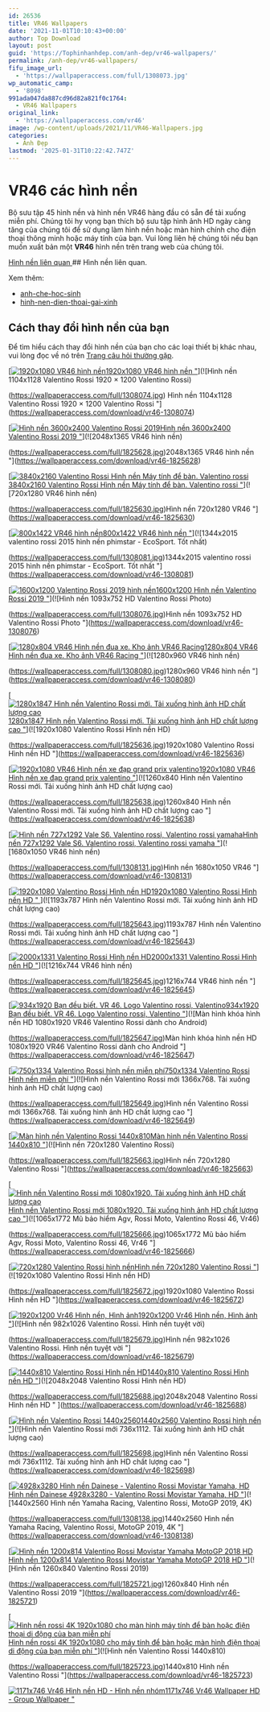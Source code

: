 ```yaml
---
id: 26536
title: VR46 Wallpapers
date: '2021-11-01T10:10:43+00:00'
author: Top Download
layout: post
guid: 'https://Tophinhanhdep.com/anh-dep/vr46-wallpapers/'
permalink: /anh-dep/vr46-wallpapers/
fifu_image_url:
  - 'https://wallpaperaccess.com/full/1308073.jpg'
wp_automatic_camp:
  - '8098'
991ada047da887cd96d82a821f0c1764:
  - VR46 Wallpapers
original_link:
  - 'https://wallpaperaccess.com/vr46'
image: /wp-content/uploads/2021/11/VR46-Wallpapers.jpg
categories:
  - Ảnh Đẹp
lastmod: '2025-01-31T10:22:42.747Z'
---
```

# VR46 các hình nền

Bộ sưu tập 45 hình nền và hình nền VR46 hàng đầu có sẵn để tải xuống miễn phí. Chúng tôi hy vọng bạn thích bộ sưu tập hình ảnh HD ngày càng tăng của chúng tôi để sử dụng làm hình nền hoặc màn hình chính cho điện thoại thông minh hoặc máy tính của bạn. Vui lòng liên hệ chúng tôi nếu bạn muốn xuất bản một **VR46** hình nền trên trang web của chúng tôi.

[Hình nền liên quan ](#related) ## Hình nền liên quan.

   
 Xem thêm:

   
- [anh-che-hoc-sinh](https://tophinhanhdep.com/anh-che/anh-che-hoc-sinh/)
- [hinh-nen-dien-thoai-gai-xinh](https://tophinhanhdep.com/hinh-nen-dep/hinh-nen-dien-thoai-gai-xinh/)

## Cách thay đổi hình nền của bạn

Để tìm hiểu cách thay đổi hình nền của bạn cho các loại thiết bị khác nhau, vui lòng đọc về nó trên [Trang câu hỏi thường gặp](https://tophinhanhdep.com/faq/).

  
[[![1920x1080 VR46 hình nền](https://wallpaperaccess.com/full/1308073.jpg)1920x1080 VR46 hình nền "](https://wallpaperaccess.com/download/vr46-1308073)](![Hình nền 1104x1128 Valentino Rossi 1920 × 1200 Valentino Rossi)

(https://wallpaperaccess.com/full/1308074.jpg) Hình nền 1104x1128 Valentino Rossi 1920 × 1200 Valentino Rossi "](https://wallpaperaccess.com/download/vr46-1308074)

[[![Hình nền 3600x2400 Valentino Rossi 2019](https://wallpaperaccess.com/full/1308069.jpg)Hình nền 3600x2400 Valentino Rossi 2019 "](https://wallpaperaccess.com/download/vr46-1308069)](![2048x1365 VR46 hình nền)

(https://wallpaperaccess.com/full/1825628.jpg)2048x1365 VR46 hình nền "](https://wallpaperaccess.com/download/vr46-1825628)

[[![3840x2160 Valentino Rossi Hình nền Máy tính để bàn.  Valentino rossi](https://wallpaperaccess.com/full/1308071.jpg)3840x2160 Valentino Rossi Hình nền Máy tính để bàn. Valentino rossi "](https://wallpaperaccess.com/download/vr46-1308071)](![720x1280 VR46 hình nền)

(https://wallpaperaccess.com/full/1825630.jpg)Hình nền 720x1280 VR46 "](https://wallpaperaccess.com/download/vr46-1825630)

[[![800x1422 VR46 hình nền](https://wallpaperaccess.com/full/1825631.jpg)800x1422 VR46 hình nền "](https://wallpaperaccess.com/download/vr46-1825631)](![1344x2015 valentino rossi 2015 hình nền phimstar - EcoSport.  Tốt nhất)

(https://wallpaperaccess.com/full/1308081.jpg)1344x2015 valentino rossi 2015 hình nền phimstar - EcoSport. Tốt nhất "](https://wallpaperaccess.com/download/vr46-1308081)

[[![1600x1200 Valentino Rossi 2019 hình nền](https://wallpaperaccess.com/full/1308070.jpg)1600x1200 Hình nền Valentino Rossi 2019 "](https://wallpaperaccess.com/download/vr46-1308070)](![Hình nền 1093x752 HD Valentino Rossi Photo)

(https://wallpaperaccess.com/full/1308076.jpg)Hình nền 1093x752 HD Valentino Rossi Photo "](https://wallpaperaccess.com/download/vr46-1308076)

[[![1280x804 VR46 Hình nền đua xe.  Kho ảnh VR46 Racing](https://wallpaperaccess.com/full/1825633.jpg)1280x804 VR46 Hình nền đua xe. Kho ảnh VR46 Racing "](https://wallpaperaccess.com/download/vr46-1825633)](![1280x960 VR46 hình nền)

(https://wallpaperaccess.com/full/1308080.jpg)1280x960 VR46 hình nền "](https://wallpaperaccess.com/download/vr46-1308080)

[[![1280x1847 Hình nền Valentino Rossi mới.  Tải xuống hình ảnh HD chất lượng cao](https://wallpaperaccess.com/full/1308072.jpg)1280x1847 Hình nền Valentino Rossi mới. Tải xuống hình ảnh HD chất lượng cao "](https://wallpaperaccess.com/download/vr46-1308072)](![1920x1080 Valentino Rossi Hình nền HD)

(https://wallpaperaccess.com/full/1825636.jpg)1920x1080 Valentino Rossi Hình nền HD "](https://wallpaperaccess.com/download/vr46-1825636)

[[![1920x1080 VR46 Hình nền xe đạp grand prix valentino](https://wallpaperaccess.com/full/1825637.jpg)1920x1080 VR46 Hình nền xe đạp grand prix valentino "](https://wallpaperaccess.com/download/vr46-1825637)](![1260x840 Hình nền Valentino Rossi mới.  Tải xuống hình ảnh HD chất lượng cao)

(https://wallpaperaccess.com/full/1825638.jpg)1260x840 Hình nền Valentino Rossi mới. Tải xuống hình ảnh HD chất lượng cao "](https://wallpaperaccess.com/download/vr46-1825638)

[[![Hình nền 727x1292 Vale S6.  Valentino rossi, Valentino rossi yamaha](https://wallpaperaccess.com/full/1825640.jpg)Hình nền 727x1292 Vale S6. Valentino rossi, Valentino rossi yamaha "](https://wallpaperaccess.com/download/vr46-1825640)](![1680x1050 VR46 hình nền)

(https://wallpaperaccess.com/full/1308131.jpg)Hình nền 1680x1050 VR46 "](https://wallpaperaccess.com/download/vr46-1308131)

[[![1920x1080 Valentino Rossi Hình nền HD](https://wallpaperaccess.com/full/1308079.jpg)1920x1080 Valentino Rossi Hình nền HD " ](https://wallpaperaccess.com/download/vr46-1308079)](![1193x787 Hình nền Valentino Rossi mới.  Tải xuống hình ảnh HD chất lượng cao)

(https://wallpaperaccess.com/full/1825643.jpg)1193x787 Hình nền Valentino Rossi mới. Tải xuống hình ảnh HD chất lượng cao "](https://wallpaperaccess.com/download/vr46-1825643)

[[![2000x1331 Valentino Rossi Hình nền HD](https://wallpaperaccess.com/full/1825644.jpg)2000x1331 Valentino Rossi Hình nền HD "](https://wallpaperaccess.com/download/vr46-1825644)](![1216x744 VR46 hình nền)

(https://wallpaperaccess.com/full/1825645.jpg)1216x744 VR46 hình nền "](https://wallpaperaccess.com/download/vr46-1825645)

[[![934x1920 Bạn đều biết.  VR 46. Logo Valentino rossi, Valentino](https://wallpaperaccess.com/full/1825646.jpg)934x1920 Bạn đều biết. VR 46. Logo Valentino rossi, Valentino "](https://wallpaperaccess.com/download/vr46-1825646)](![Màn hình khóa hình nền HD 1080x1920 VR46 Valentino Rossi dành cho Android)

(https://wallpaperaccess.com/full/1825647.jpg)Màn hình khóa hình nền HD 1080x1920 VR46 Valentino Rossi dành cho Android "](https://wallpaperaccess.com/download/vr46-1825647)

[[![750x1334 Valentino Rossi hình nền miễn phí](https://wallpaperaccess.com/full/1825648.png)750x1334 Valentino Rossi Hình nền miễn phí "](https://wallpaperaccess.com/download/vr46-1825648)](![Hình nền Valentino Rossi mới 1366x768.  Tải xuống hình ảnh HD chất lượng cao)

(https://wallpaperaccess.com/full/1825649.jpg)Hình nền Valentino Rossi mới 1366x768. Tải xuống hình ảnh HD chất lượng cao "](https://wallpaperaccess.com/download/vr46-1825649)

[[![Màn hình nền Valentino Rossi 1440x810](https://wallpaperaccess.com/full/1825650.jpg)Màn hình nền Valentino Rossi 1440x810 "](https://wallpaperaccess.com/download/vr46-1825650)](![Hình nền 720x1280 Valentino Rossi)

(https://wallpaperaccess.com/full/1825663.jpg)Hình nền 720x1280 Valentino Rossi "](https://wallpaperaccess.com/download/vr46-1825663)

[[![Hình nền Valentino Rossi mới 1080x1920.  Tải xuống hình ảnh HD chất lượng cao](https://wallpaperaccess.com/full/1825665.jpg)Hình nền Valentino Rossi mới 1080x1920. Tải xuống hình ảnh HD chất lượng cao "](https://wallpaperaccess.com/download/vr46-1825665)](![1065x1772 Mũ bảo hiểm Agv, Rossi Moto, Valentino Rossi 46, Vr46)

(https://wallpaperaccess.com/full/1825666.jpg)1065x1772 Mũ bảo hiểm Agv, Rossi Moto, Valentino Rossi 46, Vr46 "](https://wallpaperaccess.com/download/vr46-1825666)

[[![720x1280 Valentino Rossi hình nền](https://wallpaperaccess.com/full/1825671.jpg)Hình nền 720x1280 Valentino Rossi "](https://wallpaperaccess.com/download/vr46-1825671)](![1920x1080 Valentino Rossi Hình nền HD)

(https://wallpaperaccess.com/full/1825672.jpg)1920x1080 Valentino Rossi Hình nền HD "](https://wallpaperaccess.com/download/vr46-1825672)

[[![1920x1200 Vr46 Hình nền, Hình ảnh](https://wallpaperaccess.com/full/1825676.jpg)1920x1200 Vr46 Hình nền, Hình ảnh "](https://wallpaperaccess.com/download/vr46-1825676)](![Hình nền 982x1026 Valentino Rossi.  Hình nền tuyệt vời)

(https://wallpaperaccess.com/full/1825679.jpg)Hình nền 982x1026 Valentino Rossi. Hình nền tuyệt vời "](https://wallpaperaccess.com/download/vr46-1825679)

[[![1440x810 Valentino Rossi Hình nền HD](https://wallpaperaccess.com/full/1825680.jpg)1440x810 Valentino Rossi Hình nền HD "](https://wallpaperaccess.com/download/vr46-1825680)](![2048x2048 Valentino Rossi Hình nền HD)

(https://wallpaperaccess.com/full/1825688.jpg)2048x2048 Valentino Rossi Hình nền HD " ](https://wallpaperaccess.com/download/vr46-1825688)

[[![Hình nền Valentino Rossi 1440x2560](https://wallpaperaccess.com/full/1825693.jpg)1440x2560 Valentino Rossi hình nền "](https://wallpaperaccess.com/download/vr46-1825693)](![Hình nền Valentino Rossi mới 736x1112.  Tải xuống hình ảnh HD chất lượng cao)

(https://wallpaperaccess.com/full/1825698.jpg)Hình nền Valentino Rossi mới 736x1112. Tải xuống hình ảnh HD chất lượng cao "](https://wallpaperaccess.com/download/vr46-1825698)

[[![4928x3280 Hình nền Dainese - Valentino Rossi Movistar Yamaha, HD](https://wallpaperaccess.com/full/1561652.jpg)Hình nền Dainese 4928x3280 - Valentino Rossi Movistar Yamaha, HD "](https://wallpaperaccess.com/download/vr46-1561652)](![1440x2560 Hình nền Yamaha Racing, Valentino Rossi, MotoGP 2019, 4K)

(https://wallpaperaccess.com/full/1308138.jpg)1440x2560 Hình nền Yamaha Racing, Valentino Rossi, MotoGP 2019, 4K "](https://wallpaperaccess.com/download/vr46-1308138)

[[![Hình nền 1200x814 Valentino Rossi Movistar Yamaha MotoGP 2018 HD](https://wallpaperaccess.com/full/1825720.jpg)Hình nền 1200x814 Valentino Rossi Movistar Yamaha MotoGP 2018 HD "](https://wallpaperaccess.com/download/vr46-1825720)](![Hình nền 1260x840 Valentino Rossi 2019)

(https://wallpaperaccess.com/full/1825721.jpg)1260x840 Hình nền Valentino Rossi 2019 "](https://wallpaperaccess.com/download/vr46-1825721)

[[![Hình nền rossi 4K 1920x1080 cho màn hình máy tính để bàn hoặc điện thoại di động của bạn miễn phí](https://wallpaperaccess.com/full/1825722.jpg)Hình nền rossi 4K 1920x1080 cho máy tính để bàn hoặc màn hình điện thoại di động của bạn miễn phí "](https://wallpaperaccess.com/download/vr46-1825722)](![Hình nền Valentino Rossi 1440x810)

(https://wallpaperaccess.com/full/1825723.jpg)1440x810 Hình nền Valentino Rossi "](https://wallpaperaccess.com/download/vr46-1825723)

[![1171x746 Vr46 Hình nền HD - Hình nền nhóm](https://wallpaperaccess.com/full/1825724.jpg)1171x746 Vr46 Wallpaper HD - Group Wallpaper "](https://wallpaperaccess.com/download/vr46-1825724)
